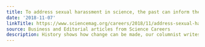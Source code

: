```yaml
---
title: To address sexual harassment in science, the past can inform the way forward
date: '2018-11-07'
linkTitle: https://www.sciencemag.org/careers/2018/11/address-sexual-harassment-science-past-can-inform-way-forward
source: Business and Editorial articles from Science Careers
description: History shows how change can be made, our columnist writes
---
```

